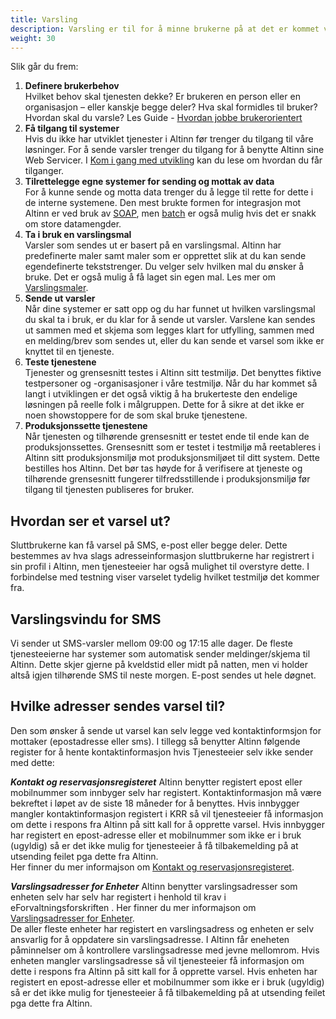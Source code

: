 ```yaml
---
title: Varsling
description: Varsling er til for å minne brukerne på at det er kommet viktige ting de må se eller handle på. Når du som avsender skal varsle, tilrettelegger du dine systemer for å sende ut varsler og benytter en varslingsmal.
weight: 30
---
```


Slik går du frem:

1. **Definere brukerbehov**<br>Hvilket behov skal tjenesten dekke? Er brukeren en person eller en organisasjon – eller kanskje begge deler? Hva skal formidles til bruker? Hvordan skal du varsle? Les Guide - [Hvordan jobbe brukerorientert](https://www.altinndigital.no/kom-i-gang/guide-kom-i-gang-med-altinn/hvordan-jobbe-brukerorientert/)
2. **Få tilgang til systemer**<br>Hvis du ikke har utviklet tjenester i Altinn før trenger du tilgang til våre løsninger. For å sende varsler trenger du tilgang for å benytte Altinn sine Web Servicer. I [Kom i gang med utvikling](/docs/kom-i-gang-med-utvikling/) kan du lese om hvordan du får tilganger.
3. **Tilrettelegge egne systemer for sending og mottak av data**<br>For å kunne sende og motta data trenger du å legge til rette for dette i de interne systemene. Den mest brukte formen for integrasjon mot Altinn er ved bruk av [SOAP](/docs/api/tjenesteeiere/soap/), men [batch](/docs/api/tjenesteeiere/batch/) er også mulig hvis det er snakk om store datamengder.
4. **Ta i bruk en varslingsmal**<br>Varsler som sendes ut er basert på en varslingsmal. Altinn har predefinerte maler samt maler som er opprettet slik at du kan sende egendefinerte tekststrenger. Du velger selv hvilken mal du ønsker å bruke. Det er også mulig å få laget sin egen mal. Les mer om [Varslingsmaler](https://altinn.github.io/docs/api/tjenesteeiere/#varselsmaler).  
5. **Sende ut varsler**<br>Når dine systemer er satt opp og du har funnet ut hvilken varslingsmal du skal ta i bruk, er du klar for å sende ut varsler. Varslene kan sendes ut sammen med et skjema som legges klart for utfylling, sammen med en melding/brev som sendes ut, eller du kan sende et varsel som ikke er knyttet til en tjeneste.
6. **Teste tjenestene**<br>Tjenester og grensesnitt testes i Altinn sitt testmiljø. Det benyttes fiktive testpersoner og -organisasjoner i våre testmiljø. Når du har kommet så langt i utviklingen er det også viktig å ha brukerteste den endelige løsningen på reelle folk i målgruppen. Dette for å sikre at det ikke er noen showstoppere for de som skal bruke tjenestene.
7. **Produksjonssette tjenestene**<br>Når tjenesten og tilhørende grensesnitt er testet ende til ende kan de produksjonssettes. Grensesnitt som er testet i testmiljø må reetableres i Altinn sitt produksjonsmiljø mot produksjonsmiljøet til ditt system. Dette bestilles hos Altinn. Det bør tas høyde for å verifisere at tjeneste og tilhørende grensesnitt fungerer tilfredsstillende i produksjonsmiljø før tilgang til tjenesten publiseres for bruker.

## Hvordan ser et varsel ut?

Sluttbrukerne kan få varsel på SMS, e-post eller begge deler. Dette bestemmes av hva slags adresseinformasjon sluttbrukerne har registrert i sin profil i Altinn, men tjenesteeier har også mulighet til overstyre dette. I forbindelse med testning viser varselet tydelig hvilket testmiljø det kommer fra.

## Varslingsvindu for SMS

Vi sender ut SMS-varsler mellom 09:00 og 17:15 alle dager. De fleste tjenesteeierne har systemer som automatisk sender meldinger/skjema til Altinn. Dette skjer gjerne på kveldstid eller midt på natten, men vi holder altså igjen tilhørende SMS til neste morgen. E-post sendes ut hele døgnet.

## Hvilke adresser sendes varsel til?
Den som ønsker å sende ut varsel kan selv legge ved kontaktinformsjon for mottaker (epostadresse eller sms). I tillegg så benytter Altinn følgende register for å hente kontaktinformasjon hvis Tjenesteeier selv ikke sender med dette: 

***Kontakt og reservasjonsregisteret***
Altinn benytter registert epost eller mobilnummer som innbyger selv har registert. Kontaktinformasjon må være bekreftet i løpet av de siste 18 måneder for å benyttes. Hvis innbygger mangler kontaktinformasjon registert i KRR så vil tjenesteeier få informasjon om dette i respons fra Altinn på sitt kall for å opprette varsel. Hvis innbygger har registert en epost-adresse eller et mobilnummer som ikke er i bruk (ugyldig) så er det ikke mulig for tjenesteeier å få tilbakemelding på at utsending feilet pga dette fra Altinn.  
Her finner du mer informajson om [Kontakt og reservasjonsregisteret](http://eid.difi.no/nb/personvernerklaering/kontakt-og-reservasjonsregisteret-krr).  

***Varslingsadresser for Enheter***
Altinn benytter varslingsadresser som enheten selv har selv har registert i henhold til krav i eForvaltningsforskriften . 
Her finner du mer informajson om [Varslingsadresser for Enheter](https://www.brreg.no/produkter-og-tjenester/bestille-produkter/maskinlesbare-data-enhetsregisteret/varslingsadresser-til-bruk-for-offentlig-forvaltning/).  
De aller fleste enheter har registert en varslingsadress og enheten er selv ansvarlig for å oppdatere sin varslingsadresse. I Altinn får eneheten påminnelser om å kontrollere varslingsadresse med jevne mellomrom.  Hvis enheten mangler varslingsadresse så vil tjenesteeier få informasjon om dette i respons fra Altinn på sitt kall for å opprette varsel. Hvis enheten har registert en epost-adresse eller et mobilnummer som ikke er i bruk (ugyldig)  så er det ikke mulig for tjenesteeier å få tilbakemelding på at utsending feilet pga dette fra Altinn.  

